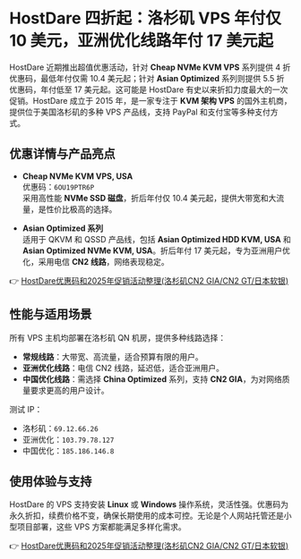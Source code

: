 # HostDare 四折起：洛杉矶 VPS 年付仅 10 美元，亚洲优化线路年付 17 美元起

HostDare 近期推出超值优惠活动，针对 **Cheap NVMe KVM VPS** 系列提供 4 折优惠码，最低年付仅需 10.4 美元起；针对 **Asian Optimized** 系列则提供 5.5 折优惠码，年付低至 17 美元起。这可能是 HostDare 有史以来折扣力度最大的一次促销。HostDare 成立于 2015 年，是一家专注于 **KVM 架构 VPS** 的国外主机商，提供位于美国洛杉矶的多种 VPS 产品线，支持 PayPal 和支付宝等多种支付方式。

## 优惠详情与产品亮点

- **Cheap NVMe KVM VPS, USA**  
  优惠码：`6OU19PTR6P`  
  采用高性能 **NVMe SSD 磁盘**，折后年付仅 10.4 美元起，提供大带宽和大流量，是性价比极高的选择。  

- **Asian Optimized 系列**  
  适用于 QKVM 和 QSSD 产品线，包括 **Asian Optimized HDD KVM, USA** 和 **Asian Optimized NVMe KVM, USA**。折后年付 17 美元起，专为亚洲用户优化，采用电信 **CN2 线路**，网络表现稳定。  

👉 [HostDare优惠码和2025年促销活动整理(洛杉矶CN2 GIA/CN2 GT/日本软银)](https://bit.ly/hostdare)

## 性能与适用场景

所有 VPS 主机均部署在洛杉矶 QN 机房，提供多种线路选择：
- **常规线路**：大带宽、高流量，适合预算有限的用户。
- **亚洲优化线路**：电信 CN2 线路，延迟低，适合亚洲用户。
- **中国优化线路**：需选择 **China Optimized** 系列，支持 **CN2 GIA**，为对网络质量要求更高的用户设计。

测试 IP：  
- 洛杉矶：`69.12.66.26`  
- 亚洲优化：`103.79.78.127`  
- 中国优化：`185.186.146.8`

## 使用体验与支持

HostDare 的 VPS 支持安装 **Linux** 或 **Windows** 操作系统，灵活性强。优惠码为永久折扣，续费价格不变，确保长期使用的成本可控。无论是个人网站托管还是小型项目部署，这些 VPS 方案都能满足多样化需求。

👉 [HostDare优惠码和2025年促销活动整理(洛杉矶CN2 GIA/CN2 GT/日本软银)](https://bit.ly/hostdare)